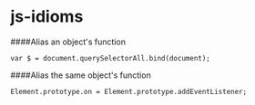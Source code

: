 js-idioms
=========

####Alias an object's function
````
var $ = document.querySelectorAll.bind(document);
````

####Alias the same object's function
````
Element.prototype.on = Element.prototype.addEventListener;
````

